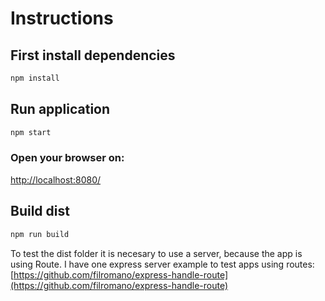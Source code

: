 # Instructions

## First install dependencies

```bash
npm install
```

## Run application

```bash
npm start
```

### Open your browser on:

[http://localhost:8080/](http://localhost:8080/)

## Build dist

```bash
npm run build
```

To test the dist folder it is necesary to use a server, because the app is using Route.
I have one express server example to test apps using routes:
[https://github.com/filromano/express-handle-route](https://github.com/filromano/express-handle-route)